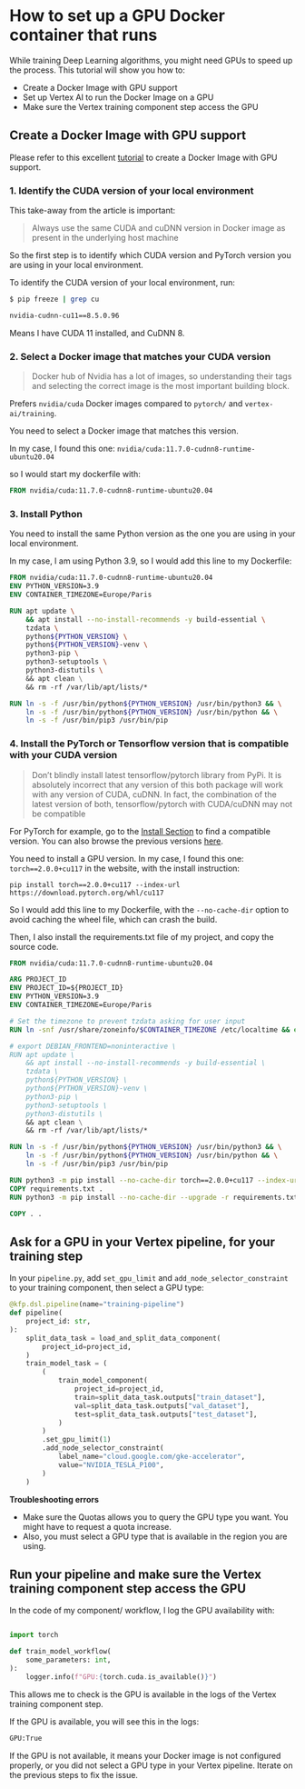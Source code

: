# How to set up a GPU Docker container that runs

While training Deep Learning algorithms, you might need GPUs to speed up the process.
This tutorial will show you how to:

- Create a Docker Image with GPU support
- Set up Vertex AI to run the Docker Image on a GPU
- Make sure the Vertex training component step access the GPU

## Create a Docker Image with GPU support

Please refer to this excellent [tutorial](https://towardsdatascience.com/a-complete-guide-to-building-a-docker-image-serving-a-machine-learning-system-in-production-d8b5b0533bde#:~:text=3.%20Building%20a%20Docker%20image%20for%20any%20Python%20Project%20(GPU)%3A) to create a Docker Image with GPU support.

### 1. Identify the CUDA version of your local environment

This take-away from the article is important: 
> Always use the same CUDA and cuDNN version in Docker image as present in the underlying host machine

So the first step is to identify which CUDA version and PyTorch version you are using in your local environment.

To identify the CUDA version of your local environment, run:

```bash
$ pip freeze | grep cu

nvidia-cudnn-cu11==8.5.0.96
```

Means I have CUDA 11 installed, and CuDNN 8.

### 2. Select a Docker image that matches your CUDA version

> Docker hub of Nvidia has a lot of images, so understanding their tags and selecting the correct image is the most important building block.

Prefers `nvidia/cuda` Docker images compared to `pytorch/` and  `vertex-ai/training`.

You need to select a Docker image that matches this version.

In my case, I found this one: `nvidia/cuda:11.7.0-cudnn8-runtime-ubuntu20.04`

so I would start my dockerfile with:

```Dockerfile
FROM nvidia/cuda:11.7.0-cudnn8-runtime-ubuntu20.04
```

### 3. Install Python

You need to install the same Python version as the one you are using in your local environment.

In my case, I am using Python 3.9, so I would add this line to my Dockerfile:

```Dockerfile
FROM nvidia/cuda:11.7.0-cudnn8-runtime-ubuntu20.04
ENV PYTHON_VERSION=3.9
ENV CONTAINER_TIMEZONE=Europe/Paris

RUN apt update \
    && apt install --no-install-recommends -y build-essential \
    tzdata \
    python${PYTHON_VERSION} \
    python${PYTHON_VERSION}-venv \
    python3-pip \
    python3-setuptools \
    python3-distutils \ 
    && apt clean \
    && rm -rf /var/lib/apt/lists/*

RUN ln -s -f /usr/bin/python${PYTHON_VERSION} /usr/bin/python3 && \
    ln -s -f /usr/bin/python${PYTHON_VERSION} /usr/bin/python && \
    ln -s -f /usr/bin/pip3 /usr/bin/pip
```

### 4. Install the PyTorch or Tensorflow version that is compatible with your CUDA version

> Don’t blindly install latest tensorflow/pytorch library from PyPi. It is absolutely incorrect that any version of this both package will work with any version of CUDA, cuDNN. In fact, the combination of the latest version of both, tensorflow/pytorch with CUDA/cuDNN may not be compatible

For PyTorch for example, go to the [Install Section](https://pytorch.org/#:~:text=Aid%20to%20Ukraine.-,INSTALL%20PYTORCH,-Select%20your%20preferences) to find a compatible version. You can also browse the previous versions [here](https://pytorch.org/get-started/previous-versions/).

You need to install a GPU version.
In my case, I found this one: `torch==2.0.0+cu117` in the website, with the install instruction:
```
pip install torch==2.0.0+cu117 --index-url https://download.pytorch.org/whl/cu117
```

So I would add this line to my Dockerfile, with the `--no-cache-dir` option to avoid caching the wheel file, which can crash the build.

Then, I also install the requirements.txt file of my project, and copy the source code.

```Dockerfile
FROM nvidia/cuda:11.7.0-cudnn8-runtime-ubuntu20.04

ARG PROJECT_ID
ENV PROJECT_ID=${PROJECT_ID}
ENV PYTHON_VERSION=3.9
ENV CONTAINER_TIMEZONE=Europe/Paris

# Set the timezone to prevent tzdata asking for user input
RUN ln -snf /usr/share/zoneinfo/$CONTAINER_TIMEZONE /etc/localtime && echo $CONTAINER_TIMEZONE > /etc/timezone

# export DEBIAN_FRONTEND=noninteractive \
RUN apt update \
    && apt install --no-install-recommends -y build-essential \
    tzdata \
    python${PYTHON_VERSION} \
    python${PYTHON_VERSION}-venv \
    python3-pip \
    python3-setuptools \
    python3-distutils \ 
    && apt clean \
    && rm -rf /var/lib/apt/lists/*

RUN ln -s -f /usr/bin/python${PYTHON_VERSION} /usr/bin/python3 && \
    ln -s -f /usr/bin/python${PYTHON_VERSION} /usr/bin/python && \
    ln -s -f /usr/bin/pip3 /usr/bin/pip

RUN python3 -m pip install --no-cache-dir torch==2.0.0+cu117 --index-url https://download.pytorch.org/whl/cu117
COPY requirements.txt .
RUN python3 -m pip install --no-cache-dir --upgrade -r requirements.txt

COPY . .
```

## Ask for a GPU in your Vertex pipeline, for your training step

In your `pipeline.py`, add `set_gpu_limit` and `add_node_selector_constraint` to your training component, then select a GPU type:

```python
@kfp.dsl.pipeline(name="training-pipeline")
def pipeline(
    project_id: str,
):
    split_data_task = load_and_split_data_component(
        project_id=project_id,
    )
    train_model_task = (
        (
            train_model_component(
                project_id=project_id,
                train=split_data_task.outputs["train_dataset"],
                val=split_data_task.outputs["val_dataset"],
                test=split_data_task.outputs["test_dataset"],
            )
        )
        .set_gpu_limit(1)
        .add_node_selector_constraint(
            label_name="cloud.google.com/gke-accelerator",
            value="NVIDIA_TESLA_P100",
        )
    )
```

**Troubleshooting errors**

- Make sure the Quotas allows you to query the GPU type you want. You might have to request a quota increase.
- Also, you must select a GPU type that is available in the region you are using.


## Run your pipeline and make sure the Vertex training component step access the GPU

In the code of my component/ workflow, I log the GPU availability with:

```python

import torch

def train_model_workflow(
    some_parameters: int,
):
    logger.info(f"GPU:{torch.cuda.is_available()}")
```

This allows me to check is the GPU is available in the logs of the Vertex training component step.

If the GPU is available, you will see this in the logs:

```bash
GPU:True
```

If the GPU is not available, it means your Docker image is not configured properly, or you did not select a GPU type in your Vertex pipeline.
Iterate on the previous steps to fix the issue.
